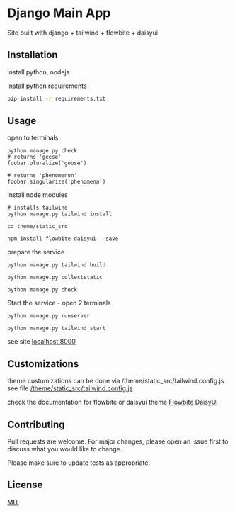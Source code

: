 # Django Main App

Site built with django + tailwind + flowbite + daisyui

## Installation

install python, nodejs


install python requirements

```bash
pip install -r requirements.txt
```

## Usage

open to terminals
```shell
python manage.py check
# returns 'geese'
foobar.pluralize('goose')

# returns 'phenomenon'
foobar.singularize('phenomena')
```


install node modules
```shell
# installs tailwind
python manage.py tailwind install

cd theme/static_src

npm install flowbite daisyui --save
```


prepare the service
```shell
python manage.py tailwind build

python manage.py collectstatic

python manage.py check
```

Start the service - open 2 terminals
```shell
python manage.py runserver

python manage.py tailwind start
```
see site [localhost:8000](localhost:8000)


## Customizations

theme customizations can be done via
/theme/static_src/tailwind.config.js
see file [/theme/static_src/tailwind.config.js](/theme/static_src/tailwind.config.js)

check the documentation for flowbite or daisyui theme
[Flowbite](https://flowbite.com/docs/customize/theming/)   [DaisyUI](https://daisyui.com/theme-generator/)

## Contributing

Pull requests are welcome. For major changes, please open an issue first
to discuss what you would like to change.

Please make sure to update tests as appropriate.

## License

[MIT](https://choosealicense.com/licenses/mit/)